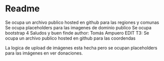 # Readme
Se ocupa un archivo publico hosted en github para las regiones y comunas
Se ocupa placeholders para las imagenes de dominio publico
Se ocupa bootstrap 4
Saludos y buen finde
author: Tomás Ampuero
EDIT T3:
Se ocupa un archivo publico hosted en github para las coordendas

La logica de upload de imágenes esta hecha pero se ocupan placeholders para las imágenes en ver donaciones.